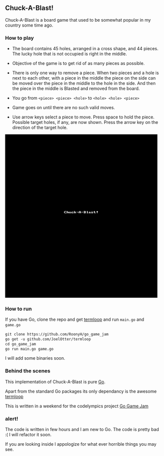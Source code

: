 ## Chuck-A-Blast!

Chuck-A-Blast is a board game that used to be somewhat popular in my country some time ago.

### How to play

* The board contains 45 holes, arranged in a cross shape, and 44 pieces. The lucky hole that is not occupied is right in the middle.

* Objective of the game is to get rid of as many pieces as possible.

* There is only one way to remove a piece. When two pieces and a hole is next to each other, with a piece in the middle the piece on the side can be moved over the piece in the middle to the hole in the side. And then the piece in the middle is Blasted and removed from the board.

* You go from `<piece> <piece> <hole>` to `<hole> <hole> <piece>`

* Game goes on until there are no such valid moves.

* Use arrow keys select a piece to move. Press space to hold the piece. Possible target holes, if any, are now shown. Press the arrow key on the direction of the target hole.

![](https://raw.githubusercontent.com/RoonyH/go_game_jam/master/sample.gif) 

### How to run
If you have Go,
clone the repo and get [termloop](https://github.com/JoelOtter/termloop) and run `main.go` and `game.go`

~~~
git clone https://github.com/RoonyH/go_game_jam
go get -u github.com/JoelOtter/termloop 
cd go_game_jam
go run main.go game.go
~~~

I will add some binaries soon.

### Behind the scenes

This implementation of Chuck-A-Blast is pure [Go](https://golang.org/).

Apart from the standard Go packages its only dependancy is the awesome [termloop](https://github.com/JoelOtter/termloop)

This is written in a weekend for the codelympics project [Go Game Jam](https://codelympics.io/projects/2)

### alert!

The code is written in few hours and I am new to Go.
The code is pretty bad :( I will refactor it soon.

If you are looking inside I appologize for what ever horrible things you may see.

